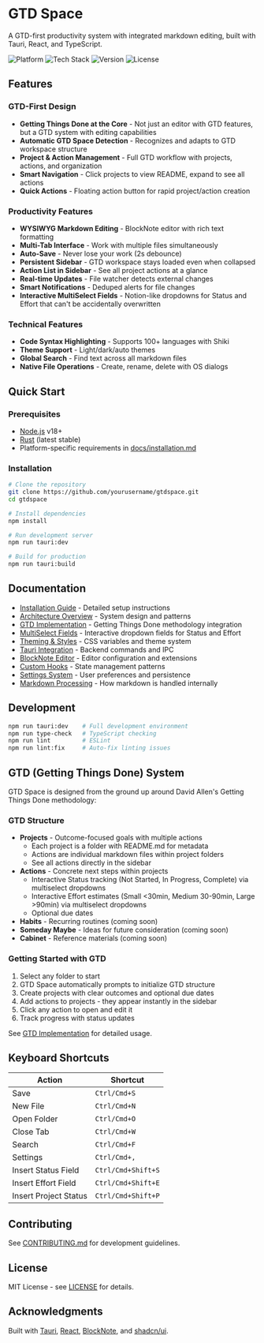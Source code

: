 # GTD Space

A GTD-first productivity system with integrated markdown editing, built with Tauri, React, and TypeScript.

![Platform](https://img.shields.io/badge/Platform-macOS%20%7C%20Windows%20%7C%20Linux-blue)
![Tech Stack](https://img.shields.io/badge/Stack-Tauri%202.x%20%7C%20React%2018%20%7C%20Rust-orange)
![Version](https://img.shields.io/badge/Version-0.0.0-green)
![License](https://img.shields.io/badge/License-MIT-yellow)

## Features

### GTD-First Design
- **Getting Things Done at the Core** - Not just an editor with GTD features, but a GTD system with editing capabilities
- **Automatic GTD Space Detection** - Recognizes and adapts to GTD workspace structure
- **Project & Action Management** - Full GTD workflow with projects, actions, and organization
- **Smart Navigation** - Click projects to view README, expand to see all actions
- **Quick Actions** - Floating action button for rapid project/action creation

### Productivity Features
- **WYSIWYG Markdown Editing** - BlockNote editor with rich text formatting
- **Multi-Tab Interface** - Work with multiple files simultaneously
- **Auto-Save** - Never lose your work (2s debounce)
- **Persistent Sidebar** - GTD workspace stays loaded even when collapsed
- **Action List in Sidebar** - See all project actions at a glance
- **Real-time Updates** - File watcher detects external changes
- **Smart Notifications** - Deduped alerts for file changes
- **Interactive MultiSelect Fields** - Notion-like dropdowns for Status and Effort that can't be accidentally overwritten

### Technical Features
- **Code Syntax Highlighting** - Supports 100+ languages with Shiki
- **Theme Support** - Light/dark/auto themes
- **Global Search** - Find text across all markdown files
- **Native File Operations** - Create, rename, delete with OS dialogs

## Quick Start

### Prerequisites

- [Node.js](https://nodejs.org/) v18+
- [Rust](https://www.rust-lang.org/) (latest stable)
- Platform-specific requirements in [docs/installation.md](docs/installation.md)

### Installation

```bash
# Clone the repository
git clone https://github.com/yourusername/gtdspace.git
cd gtdspace

# Install dependencies
npm install

# Run development server
npm run tauri:dev

# Build for production
npm run tauri:build
```

## Documentation

- [Installation Guide](docs/installation.md) - Detailed setup instructions
- [Architecture Overview](docs/architecture.md) - System design and patterns
- [GTD Implementation](docs/GTD_IMPLEMENTATION.md) - Getting Things Done methodology integration
- [MultiSelect Fields](docs/multiselect-fields.md) - Interactive dropdown fields for Status and Effort
- [Theming & Styles](docs/theming.md) - CSS variables and theme system
- [Tauri Integration](docs/tauri.md) - Backend commands and IPC
- [BlockNote Editor](docs/blocknote.md) - Editor configuration and extensions
- [Custom Hooks](docs/hooks.md) - State management patterns
- [Settings System](docs/settings.md) - User preferences and persistence
- [Markdown Processing](docs/markdown.md) - How markdown is handled internally

## Development

```bash
npm run tauri:dev    # Full development environment
npm run type-check   # TypeScript checking
npm run lint         # ESLint
npm run lint:fix     # Auto-fix linting issues
```

## GTD (Getting Things Done) System

GTD Space is designed from the ground up around David Allen's Getting Things Done methodology:

### GTD Structure
- **Projects** - Outcome-focused goals with multiple actions
  - Each project is a folder with README.md for metadata
  - Actions are individual markdown files within project folders
  - See all actions directly in the sidebar
- **Actions** - Concrete next steps within projects
  - Interactive Status tracking (Not Started, In Progress, Complete) via multiselect dropdowns
  - Interactive Effort estimates (Small <30min, Medium 30-90min, Large >90min) via multiselect dropdowns
  - Optional due dates
- **Habits** - Recurring routines (coming soon)
- **Someday Maybe** - Ideas for future consideration (coming soon)
- **Cabinet** - Reference materials (coming soon)

### Getting Started with GTD
1. Select any folder to start
2. GTD Space automatically prompts to initialize GTD structure
3. Create projects with clear outcomes and optional due dates
4. Add actions to projects - they appear instantly in the sidebar
5. Click any action to open and edit it
6. Track progress with status updates

See [GTD Implementation](docs/GTD_IMPLEMENTATION.md) for detailed usage.

## Keyboard Shortcuts

| Action | Shortcut |
|--------|----------|
| Save | `Ctrl/Cmd+S` |
| New File | `Ctrl/Cmd+N` |
| Open Folder | `Ctrl/Cmd+O` |
| Close Tab | `Ctrl/Cmd+W` |
| Search | `Ctrl/Cmd+F` |
| Settings | `Ctrl/Cmd+,` |
| Insert Status Field | `Ctrl/Cmd+Shift+S` |
| Insert Effort Field | `Ctrl/Cmd+Shift+E` |
| Insert Project Status | `Ctrl/Cmd+Shift+P` |

## Contributing

See [CONTRIBUTING.md](CONTRIBUTING.md) for development guidelines.

## License

MIT License - see [LICENSE](LICENSE) for details.

## Acknowledgments

Built with [Tauri](https://tauri.app/), [React](https://react.dev/), [BlockNote](https://www.blocknotejs.org/), and [shadcn/ui](https://ui.shadcn.com/).